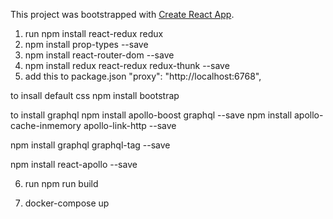 This project was bootstrapped with [Create React App](https://github.com/facebook/create-react-app).
1. run npm install react-redux redux
2. npm install prop-types --save
3. npm install react-router-dom --save
4. npm install redux react-redux redux-thunk --save
5. add this to package.json "proxy": "http://localhost:6768",

to insall default css
npm install bootstrap 

to install graphql
npm install apollo-boost graphql --save
npm install apollo-cache-inmemory apollo-link-http --save

npm install graphql graphql-tag --save

npm install react-apollo --save

6. run npm run build


7. docker-compose up